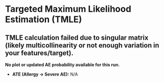 
# Targeted Maximum Likelihood Estimation (TMLE)

## TMLE calculation failed due to singular matrix (likely multicollinearity or not enough variation in your features/target).
**No plot or updated AE probability available for this run.**

- **ATE (Allergy → Severe AE):** N/A
